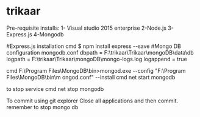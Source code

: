 # trikaar
Pre-requisite installs:
1- Visual studio 2015 enterprise
2-Node.js 
3-Express.js
4-Mongodb


#Express.js installation
cmd $ npm install express --save
#Mongo DB configuration
mongodb.conf
dbpath = F:\trikaar\Trikaar\mongoDB\data\db
logpath = F:\trikaar\Trikaar\mongoDB\mongo-logs.log
logappend = true

cmd F:\Program Files\MongoDB\bin>mongod.exe --config "F:\Program Files\MongoDB\bin\m
ongod.conf" --install
cmd net start mongodb

to stop service
cmd net stop mongodb

To commit using git explorer
Close all applications and then commit. remember to stop mongo db


